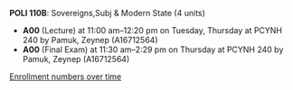 **POLI 110B**: Sovereigns,Subj & Modern State (4 units)

- **A00** (Lecture) at 11:00 am–12:20 pm on Tuesday, Thursday at PCYNH 240 by Pamuk, Zeynep (A16712564)
- **A00** (Final Exam) at 11:30 am–2:29 pm on Thursday at PCYNH 240 by Pamuk, Zeynep (A16712564)

[Enrollment numbers over time](./POLI110B.tsv)

